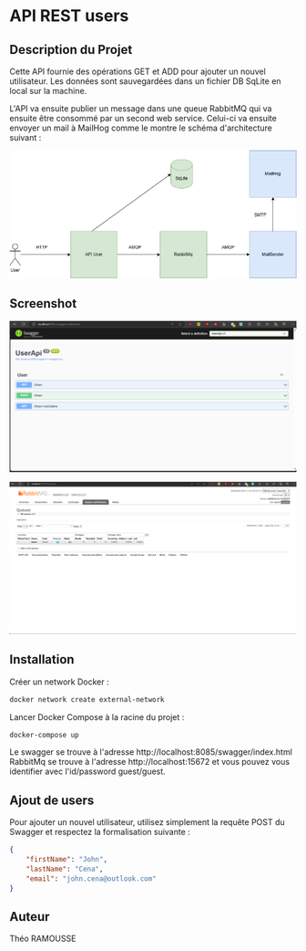 # API REST users

## Description du Projet

Cette API fournie des opérations GET et ADD pour ajouter un nouvel utilisateur.
Les données sont sauvegardées dans un fichier DB SqLite en local sur la machine.

L'API va ensuite publier un message dans une queue RabbitMQ qui va ensuite être consommé par un second web service. Celui-ci va ensuite envoyer un mail à MailHog comme le montre le schéma d'architecture suivant : 

![Architecture du projet](./images/architecture.png)

## Screenshot

![Swagger de l'API](./images/swagger.png)

![RabbitMq](./images/rabbitmq.png)


## Installation

Créer un network Docker : 

```bash
docker network create external-network
```

Lancer Docker Compose à la racine du projet :

```bash
docker-compose up
```

Le swagger se trouve à l'adresse http://localhost:8085/swagger/index.html
RabbitMq se trouve à l'adresse http://localhost:15672 et vous pouvez vous identifier avec l'id/password guest/guest.

## Ajout de users

Pour ajouter un nouvel utilisateur, utilisez simplement la requête POST du Swagger et respectez la formalisation suivante :
```json
{
    "firstName": "John",
    "lastName": "Cena",
    "email": "john.cena@outlook.com"
}
```

## Auteur

Théo RAMOUSSE
